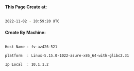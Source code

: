 
   
#### This Page Create at:

```bash

2022-11-02 - 20:59:20 UTC

```

#### Create By Machine:

```bash

Host Name : fv-az426-521

platform  : Linux-5.15.0-1022-azure-x86_64-with-glibc2.31

Ip Local  : 10.1.1.2

```

